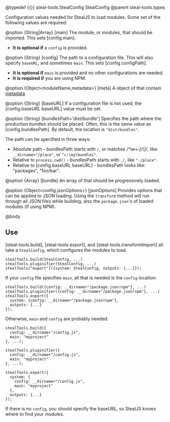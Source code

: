 @typedef {{}} steal-tools.StealConfig StealConfig
@parent steal-tools.types

Configuration values needed for StealJS to load modules. Some set of the following
values are required:

@option {String|Array<moduleName>} [main] The module, or modules, that should be 
imported.  This sets [config.main]. 

 - __It is optional if__ a `config` is provided.

@option {String} [config] The path to a configuration file. This
will also specify `baseURL`, and sometimes `main`. This sets [config.configPath].

 - __It is optional if__ `main` is provided and no other configurations are needed.
 - __It is required if__ you are using NPM.

@option {Object<moduleName,metadata>} [meta] A object of <moduleNames> that contain [metadata](http://stealjs.com/docs/config.meta.html)

@option {String} [baseURL] If a configuration file is not used, 
the [config.baseURL baseURL] value must be set.

@option {String} [bundlesPath='dist/bundle']  Specifies the path where the production bundles should be 
  placed. Often, this is the same value as [config.bundlesPath]. By default, the location is `"dist/bundles"`.

  The path can be specified in three ways:

 - Absolute path - bundlesPath starts with `/`, or matches _/^\w+:[\/\\]/_, like:  `__dirname+"/place"`, or `"c:\my\bundles"`.
 - Relative to `process.cwd()` - bundlesPath starts with `./`, like `"./place"`.
 - Relative to [config.baseURL baseURL] - bundlesPath looks like: "packages", "foo/bar".
 
@option {Array<moduleName>} [bundle] An array of <moduleNames> that should be progressively loaded.
  
@option {Object<config.jsonOptions>} [jsonOptions] Provides options that can be applied to JSON loading.
  Using the `transform` method will run through all JSON files while building, also the `package.json`'s of loaded modules
  (if using NPM). 

@body

## Use

[steal-tools.build], [steal-tools.export], and [steal-tools.transformImport] all
take a `StealConfig`, which configures the modules to load.

```
stealTools.build(StealConfig, ...)
stealTools.pluginifier(StealConfig, ...)
stealTools["export"]({system: StealConfig, outputs: {...}});
```

If your `config` file specifies `main`, all that is needed is the `config` location:

```
stealTools.build({config: __dirname+"/package.json!npm"}, ...)
stealTools.pluginifier({config: __dirname+"/package.json!npm"}, ...)
stealTools.export({
  system: {config: __dirname+"/package.json!npm"}, 
  outputs: {...}
});
```

Otherwise, `main` and `config` are probably needed:


```
stealTools.build({
  config: __dirname+"/config.js",
  main: "myproject"
}, ...);

stealTools.pluginifier({
  config: __dirname+"/config.js",
  main: "myproject"
}, ...);

stealTools.export({
  system: {
    config: __dirname+"/config.js",
    main: "myproject"
  }, 
  outputs: {...}
});
```

If there is no `config`, you should specify the baseURL, so StealJS knows where to find your modules.

